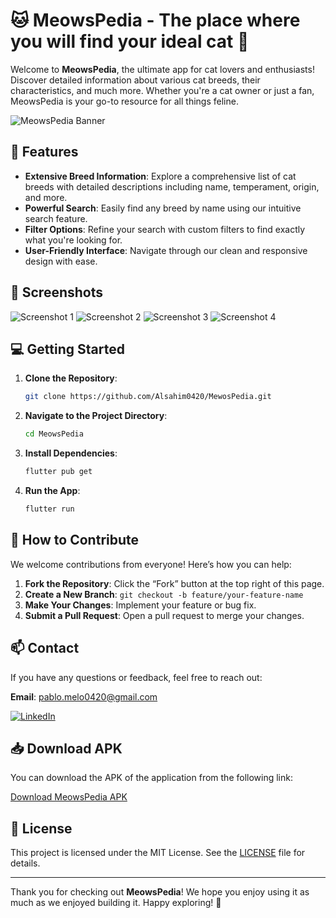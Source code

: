 # 🐱 MeowsPedia - The place where you will find your ideal cat 🐾

Welcome to **MeowsPedia**, the ultimate app for cat lovers and enthusiasts! Discover detailed information about various cat breeds, their characteristics, and much more. Whether you're a cat owner or just a fan, MeowsPedia is your go-to resource for all things feline.

![MeowsPedia Banner](https://github.com/Alsahim0420/MeowsPedia/blob/main/assets/images/meows_pedia_banner.png)

## 🚀 Features

- **Extensive Breed Information**: Explore a comprehensive list of cat breeds with detailed descriptions including name, temperament, origin, and more.
- **Powerful Search**: Easily find any breed by name using our intuitive search feature.
- **Filter Options**: Refine your search with custom filters to find exactly what you're looking for.
- **User-Friendly Interface**: Navigate through our clean and responsive design with ease.

## 📸 Screenshots

![Screenshot 1](https://github.com/Alsahim0420/MeowsPedia/blob/main/assets/images/screenshot4.jpg)
![Screenshot 2](https://github.com/Alsahim0420/MeowsPedia/blob/main/assets/images/screenshot3.jpg)
![Screenshot 3](https://github.com/Alsahim0420/MeowsPedia/blob/main/assets/images/screenshot1.jpg)
![Screenshot 4](https://github.com/Alsahim0420/MeowsPedia/blob/main/assets/images/screenshot2.jpg)


## 💻 Getting Started

1. **Clone the Repository**:

    ```bash
    git clone https://github.com/Alsahim0420/MewosPedia.git
    ```

2. **Navigate to the Project Directory**:

    ```bash
    cd MeowsPedia
    ```

3. **Install Dependencies**:

    ```bash
    flutter pub get
    ```

4. **Run the App**:

    ```bash
    flutter run
    ```

## 🌟 How to Contribute

We welcome contributions from everyone! Here’s how you can help:

1. **Fork the Repository**: Click the “Fork” button at the top right of this page.
2. **Create a New Branch**: `git checkout -b feature/your-feature-name`
3. **Make Your Changes**: Implement your feature or bug fix.
4. **Submit a Pull Request**: Open a pull request to merge your changes.

## 📫 Contact

If you have any questions or feedback, feel free to reach out:

 **Email**: pablo.melo0420@gmail.com
     
[![LinkedIn](https://img.shields.io/badge/LinkedIn-0A66C2?style=for-the-badge&logo=linkedin&logoColor=white)](https://www.linkedin.com/in/pablo-andr%C3%A9s-melo-carvajal-006308195/)

## 📥 Download APK

You can download the APK of the application from the following link:

[Download MeowsPedia APK](https://github.com/Alsahim0420/MeowsPedia/releases/download/untagged-fd7d56fb37559ab43351/app-release.apk) 

## 🙌 License

This project is licensed under the MIT License. See the [LICENSE](LICENSE) file for details.

---

Thank you for checking out **MeowsPedia**! We hope you enjoy using it as much as we enjoyed building it. Happy exploring! 🐾
